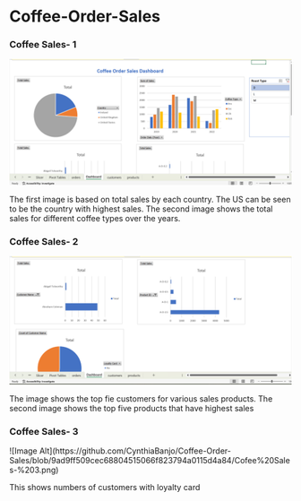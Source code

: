 # Coffee-Order-Sales
<h3>Coffee Sales- 1</h3>

![Image Alt](https://github.com/CynthiaBanjo/Coffee-Order-Sales/blob/59f9c64c2ea222fce725a6039ae50df8ffa220a0/Coffee%20Sales-%201.png)

<p>The first image is based on total sales by each country. The US can be seen to be the country with highest sales. The second image shows the total sales for different coffee types over the years.</p>

<h3>Coffee Sales- 2</h3>

![Image Alt](https://github.com/CynthiaBanjo/Coffee-Order-Sales/blob/663b46a8863ab6679466e60c480208f382ceb539/Coffee%20Sales-%202.png)

<p>The image shows the top fie customers for various sales products. The second image shows the top five products that have highest sales</p>

<h3>Coffee Sales- 3</h3>
![Image Alt](https://github.com/CynthiaBanjo/Coffee-Order-Sales/blob/9ad9ff509cec68804515066f823794a0115d4a84/Cofee%20Sales-%203.png)
<p>This shows numbers of customers with loyalty card</p>
